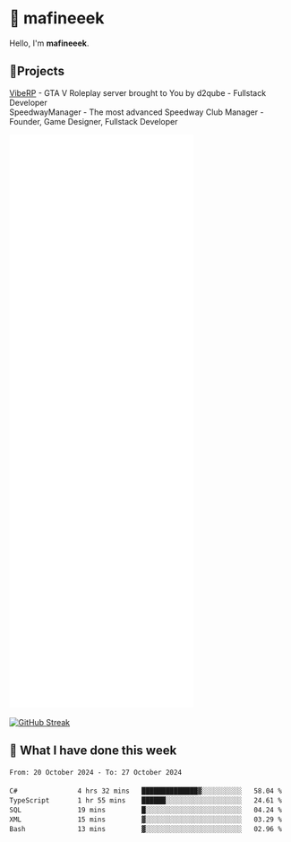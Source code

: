# 👋 mafineeek
Hello, I'm **mafineeek**.

## 📝Projects

[VibeRP](https://v-rp.pl) - GTA V Roleplay server brought to You by d2qube - Fullstack Developer<br/>
SpeedwayManager - The most advanced Speedway Club Manager - Founder, Game Designer, Fullstack Developer


![](./github-metrics.svg)

[![GitHub Streak](https://streak-stats.demolab.com/?user=mafineeek)](https://git.io/streak-stats)

## 📰 What I have done this week
<!--START_SECTION:waka-->

```txt
From: 20 October 2024 - To: 27 October 2024

C#               4 hrs 32 mins   ██████████████▓░░░░░░░░░░   58.04 %
TypeScript       1 hr 55 mins    ██████░░░░░░░░░░░░░░░░░░░   24.61 %
SQL              19 mins         █░░░░░░░░░░░░░░░░░░░░░░░░   04.24 %
XML              15 mins         ▓░░░░░░░░░░░░░░░░░░░░░░░░   03.29 %
Bash             13 mins         ▓░░░░░░░░░░░░░░░░░░░░░░░░   02.96 %
```

<!--END_SECTION:waka-->

